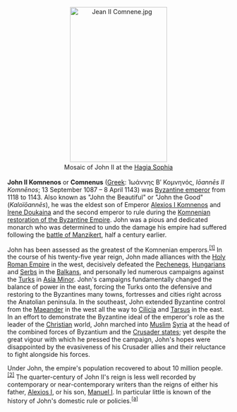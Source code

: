<div class="photo" colspan="2" style="text-align: center; margin: 25px 0 10px;"><a class="image" href="https://en.wikipedia.org/wiki/File:Jean_II_Comnene.jpg"><img alt="Jean II Comnene.jpg" data-file-height="1681" data-file-width="1055" decoding="async" height="351" src="https://upload.wikimedia.org/wikipedia/commons/thumb/e/e2/Jean_II_Comnene.jpg/220px-Jean_II_Comnene.jpg" srcset="https://upload.wikimedia.org/wikipedia/commons/thumb/e/e2/Jean_II_Comnene.jpg/330px-Jean_II_Comnene.jpg 1.5x, //upload.wikimedia.org/wikipedia/commons/thumb/e/e2/Jean_II_Comnene.jpg/440px-Jean_II_Comnene.jpg 2x" width="220"/></a><div style="line-height:normal;padding-bottom:0.2em;padding-top:0.2em;">Mosaic of John II at the <a href="https://en.wikipedia.org/wiki/Hagia_Sophia" title="Hagia Sophia">Hagia Sophia</a></div></div>

[comment]: # 'breakpoint'
<p><b>John II Komnenos</b> or <b>Comnenus</b> (<a href="https://en.wikipedia.org/wiki/Greek_language" title="Greek language">Greek</a>: <span lang="grc" title="Ancient Greek language text">Ίωάννης Βʹ Κομνηνός</span>, <i>Iōannēs II Komnēnos</i>; 13 September 1087 – 8 April 1143) was <a href="https://en.wikipedia.org/wiki/List_of_Byzantine_emperors" title="List of Byzantine emperors">Byzantine emperor</a> from 1118 to 1143. Also known as "John the Beautiful" or "John the Good" (<i>Kaloïōannēs</i>), he was the eldest son of Emperor <a href="https://en.wikipedia.org/wiki/Alexios_I_Komnenos" title="Alexios I Komnenos">Alexios I Komnenos</a> and <a href="https://en.wikipedia.org/wiki/Irene_Doukaina" title="Irene Doukaina">Irene Doukaina</a> and the second emperor to rule during the <a href="https://en.wikipedia.org/wiki/Byzantine_Empire_under_the_Komnenos_dynasty" title="Byzantine Empire under the Komnenos dynasty">Komnenian restoration of the Byzantine Empire</a>. John was a pious and dedicated monarch who was determined to undo the damage his empire had suffered following the <a href="https://en.wikipedia.org/wiki/Battle_of_Manzikert" title="Battle of Manzikert">battle of Manzikert</a>, half a century earlier.
</p><p>John has been assessed as the greatest of the Komnenian emperors.<sup class="reference" id="cite_ref-1"><a href="#cite_note-1">[1]</a></sup> In the course of his twenty-five year reign, John made alliances with the <a href="https://en.wikipedia.org/wiki/Holy_Roman_Empire" title="Holy Roman Empire">Holy Roman Empire</a> in the west, decisively defeated the <a href="https://en.wikipedia.org/wiki/Pechenegs" title="Pechenegs">Pechenegs</a>, <a href="https://en.wikipedia.org/wiki/Hungarians" title="Hungarians">Hungarians</a> and <a href="https://en.wikipedia.org/wiki/Serbs" title="Serbs">Serbs</a> in the <a href="https://en.wikipedia.org/wiki/Balkans" title="Balkans">Balkans</a>, and personally led numerous campaigns against the <a href="https://en.wikipedia.org/wiki/Turkic_peoples" title="Turkic peoples">Turks</a> in <a class="mw-redirect" href="https://en.wikipedia.org/wiki/Asia_Minor" title="Asia Minor">Asia Minor</a>. John's campaigns fundamentally changed the balance of power in the east, forcing the Turks onto the defensive and restoring to the Byzantines many towns, fortresses and cities right across the Anatolian peninsula. In the southeast, John extended Byzantine control from the <a href="https://en.wikipedia.org/wiki/B%C3%BCy%C3%BCk_Menderes_River" title="Büyük Menderes River">Maeander</a> in the west all the way to <a href="https://en.wikipedia.org/wiki/Cilicia" title="Cilicia">Cilicia</a> and <a class="mw-redirect" href="https://en.wikipedia.org/wiki/Tarsus_(city)" title="Tarsus (city)">Tarsus</a> in the east. In an effort to demonstrate the Byzantine ideal of the emperor's role as the leader of the <a href="https://en.wikipedia.org/wiki/Christians" title="Christians">Christian</a> world, John marched into <a class="mw-redirect" href="https://en.wikipedia.org/wiki/Muslim" title="Muslim">Muslim</a> <a href="https://en.wikipedia.org/wiki/Syria" title="Syria">Syria</a> at the head of the combined forces of Byzantium and the <a href="https://en.wikipedia.org/wiki/Crusader_states" title="Crusader states">Crusader states</a>; yet despite the great vigour with which he pressed the campaign, John's hopes were disappointed by the evasiveness of his Crusader allies and their reluctance to fight alongside his forces.
</p><p>Under John, the empire's population recovered to about 10 million people.<sup class="reference" id="cite_ref-Treadgold700_2-0"><a href="#cite_note-Treadgold700-2">[2]</a></sup> The quarter-century of John II's reign is less well recorded by contemporary or near-contemporary writers than the reigns of either his father, <a href="https://en.wikipedia.org/wiki/Alexios_I_Komnenos" title="Alexios I Komnenos">Alexios I</a>, or his son, <a href="https://en.wikipedia.org/wiki/Manuel_I_Komnenos" title="Manuel I Komnenos">Manuel I</a>. In particular little is known of the history of John's domestic rule or policies.<sup class="reference" id="cite_ref-3"><a href="#cite_note-3">[a]</a></sup>
</p>